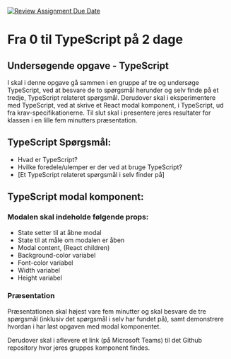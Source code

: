 [![Review Assignment Due Date](https://classroom.github.com/assets/deadline-readme-button-22041afd0340ce965d47ae6ef1cefeee28c7c493a6346c4f15d667ab976d596c.svg)](https://classroom.github.com/a/Md-ABcvJ)
# Fra 0 til TypeScript på 2 dage

## Undersøgende opgave - TypeScript

I skal i denne opgave gå sammen i en gruppe af tre og undersøge TypeScript, ved at besvare de to spørgsmål herunder og selv finde på et tredje, TypeScript relateret spørgsmål.
Derudover skal i eksperimentere med TypeScript, ved at skrive et React modal komponent, i TypeScript, ud fra krav-specifikationerne.
Til slut skal i presentere jeres resultater for klassen i en lille fem minutters præsentation.

## TypeScript Spørgsmål:

- Hvad er TypeScript?
- Hvilke foredele/ulemper er der ved at bruge TypeScript?
- [Et TypeScript relateret spørgsmål i selv finder på]

## TypeScript modal komponent:

### Modalen skal indeholde følgende props:

- State setter til at åbne modal
- State til at måle om modalen er åben
- Modal content, (React children)
- Background-color variabel
- Font-color variabel
- Width variabel
- Height variabel

### Præsentation

Præsentationen skal højest vare fem minutter og skal besvare de tre spørgsmål (inklusiv det spørgsmål i selv har fundet på), samt
demonstrere hvordan i har løst opgaven med modal komponentet.

Derudover skal i aflevere et link (på Microsoft Teams) til det Github repository hvor jeres gruppes komponent findes.
